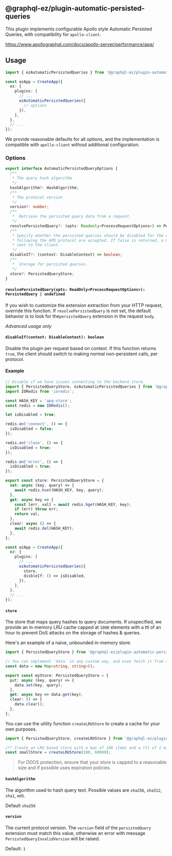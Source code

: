 ## @graphql-ez/plugin-automatic-persisted-queries

This plugin implements configurable Apollo style Automatic Persisted Queries, with compatibility for `apollo-client`.

https://www.apollographql.com/docs/apollo-server/performance/apq/

## Usage

```ts
import { ezAutomaticPersistedQueries } from '@graphql-ez/plugin-automatic-persisted-queries';

const ezApp = CreateApp({
  ez: {
    plugins: [
      // ...
      ezAutomaticPersistedQueries({
        // options
      }),
    ],
  },
  // ...
});
```

We provide reasonable defaults for all options, and the implementation is compatible with `apollo-client` without
additional configuration.

### Options

```ts
export interface AutomaticPersistedQueryOptions {
  /**
   * The query hash algorithm
   */
  hashAlgorithm?: HashAlgorithm;
  /**
   * The protocol version
   */
  version?: number;
  /**
   *  Retrieve the persisted query data from a request.
   */
  resolvePersistedQuery?: (opts: Readonly<ProcessRequestOptions>) => PersistedQuery | undefined;
  /**
   * Specify whether the persisted queries should be disabled for the current request. By default all requests
   * following the APQ protocol are accepted. If false is returned, a PersistedQueryNotSupportedError is
   * sent to the client.
   */
  disableIf?: (context: DisableContext) => boolean;
  /**
   *  Storage for persisted queries.
   */
  store?: PersistedQueryStore;
}
```

#### `resolvePersistedQuery(opts: ReadOnly<ProcessRequestOptions>): PersistedQuery | undefined`

If you wish to customize the extension extraction from your HTTP request, override this function. If `resolvePersistedQuery`
is not set, the default behavior is to look for the`persistedQuery` extension in the request `body`.

_Advanced usage only_

#### `disableIf(context: DisableContext): boolean`

Disable the plugin per request based on context. If this function returns `true`, the client should switch to making
normal non-persistent calls, per protocol.

#### Example

```ts
// Disable if we have issues connecting to the backend store.
import { PersistedQueryStore, ezAutomaticPersistedQueries } from '@graphql-ez/plugin-automatic-persisted-queries';
import IORedis from 'ioredis';

const HASH_KEY = 'apq-store';
const redis = new IORedis();

let isDisabled = true;

redis.on('connect', () => {
  isDisabled = false;
});

redis.on('close', () => {
  isDisabled = true;
});

redis.on('error', () => {
  isDisabled = true;
});

export const store: PersistedQueryStore = {
  set: async (key, query) => {
    await redis.hset(HASH_KEY, key, query);
  },
  get: async key => {
    const [err, val] = await redis.hget(HASH_KEY, key);
    if (err) throw err;
    return val;
  },
  clear: async () => {
    await redis.del(HASH_KEY);
  },
};

const ezApp = CreateApp({
  ez: {
    plugins: [
      // ...
      ezAutomaticPersistedQueries({
        store,
        disbleIf: () => isDisabled,
      }),
    ],
  },
  // ...
});
```

#### `store`

The store that maps query hashes to query documents. If unspecified, we provide an in-memory LRU cache capped
at `1000` elements with a ttl of an hour to prevent DoS attacks on the storage of hashes & queries.

Here's an example of a naive, unbounded in-memory store:

```ts
import { PersistedQueryStore } from '@graphql-ez/plugin-automatic-persisted-queries';

// You can implement `data` in any custom way, and even fetch it from a remote store.
const data = new Map<string, string>();

export const myStore: PersistedQueryStore = {
  put: async (key, query) => {
    data.set(key, query);
  },
  get: async key => data.get(key),
  clear: () => {
    data.clear();
  },
};
```

You can use the utility function `createLRUStore` to create a cache for your own purposes.

```ts
import { PersistedQueryStore, createLRUStore } from '@graphql-ez/plugin-automatic-persisted-queries';

/** Create an LRU based store with a max of 100 items and a ttl of 1 minute */
const smallStore = createLRUStore(100, 60000);
```

> For DDOS protection, ensure that your store is capped to a reasonable size and if possible uses expiration policies.

#### `hashAlgorithm`

The algorithm used to hash query text. Possible values are `sha256`, `sha512`, `sha1`, `md5`.

Default `sha256`

#### `version`

The current protocol version. The `version` field of the `persistedQuery` extension must match this value, otherwise
an error with message `PersistedQueryInvalidVersion` will be raised.

Default: `1`
